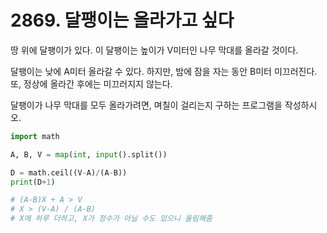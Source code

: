 # 2869. 달팽이는 올라가고 싶다

땅 위에 달팽이가 있다. 이 달팽이는 높이가 V미터인 나무 막대를 올라갈 것이다.

달팽이는 낮에 A미터 올라갈 수 있다. 하지만, 밤에 잠을 자는 동안 B미터 미끄러진다. 또, 정상에 올라간 후에는 미끄러지지 않는다.

달팽이가 나무 막대를 모두 올라가려면, 며칠이 걸리는지 구하는 프로그램을 작성하시오.

```python
import math

A, B, V = map(int, input().split())

D = math.ceil((V-A)/(A-B))
print(D+1)

# (A-B)X + A > V
# X > (V-A) / (A-B)
# X에 하루 더하고, X가 정수가 아닐 수도 있으니 올림해줌
```

